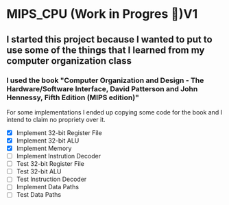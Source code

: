 # MIPS_CPU (Work in Progres 🚥)V1

## I started this project because I wanted to put to use some of the things that I learned from my computer organization class

### I used the book "Computer Organization and Design - The Hardware/Software Interface, David Patterson and John Hennessy, Fifth Edition (MIPS edition)"

For some implementations I ended up copying some code for the book and I intend to claim no propriety over it. 

- [X] Implement 32-bit Register File
- [X] Implement 32-bit ALU
- [X] Implement Memory
- [ ] Implement Instrution Decoder 
- [ ] Test 32-bit Register File
- [ ] Test 32-bit ALU
- [ ] Test Instruction Decoder
- [ ] Implement Data Paths
- [ ] Test Data Paths 
